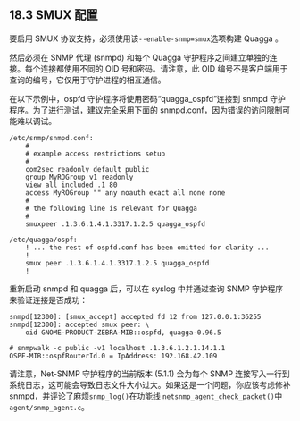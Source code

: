 ## 18.3 SMUX 配置

要启用 SMUX 协议支持，必须使用该`--enable-snmp=smux`选项构建 Quagga 。

然后必须在 SNMP 代理 (snmpd) 和每个 Quagga 守护程序之间建立单独的连接。每个连接都使用不同的 OID 号和密码。请注意，此 OID 编号不是客户端用于查询的编号，它仅用于守护进程的相互通信。

在以下示例中，ospfd 守护程序将使用密码“quagga_ospfd”连接到 snmpd 守护程序。为了进行测试，建议完全采用下面的 snmpd.conf，因为错误的访问限制可能难以调试。

```shell
/etc/snmp/snmpd.conf:
	#
	# example access restrictions setup
	#
	com2sec readonly default public
	group MyROGroup v1 readonly
	view all included .1 80
	access MyROGroup "" any noauth exact all none none
	#
	# the following line is relevant for Quagga
	#
	smuxpeer .1.3.6.1.4.1.3317.1.2.5 quagga_ospfd

/etc/quagga/ospf:
	! ... the rest of ospfd.conf has been omitted for clarity ...
	!
	smux peer .1.3.6.1.4.1.3317.1.2.5 quagga_ospfd
	!
```

重新启动 snmpd 和 quagga 后，可以在 syslog 中并通过查询 SNMP 守护程序来验证连接是否成功：

```shell
snmpd[12300]: [smux_accept] accepted fd 12 from 127.0.0.1:36255 
snmpd[12300]: accepted smux peer: \
	oid GNOME-PRODUCT-ZEBRA-MIB::ospfd, quagga-0.96.5

# snmpwalk -c public -v1 localhost .1.3.6.1.2.1.14.1.1
OSPF-MIB::ospfRouterId.0 = IpAddress: 192.168.42.109
```

请注意，Net-SNMP 守护程序的当前版本 (5.1.1) 会为每个 SNMP 连接写入一行到系统日志，这可能会导致日志文件大小过大。如果这是一个问题，你应该考虑修补snmpd，并评论了麻烦`snmp_log()`在功能线 `netsnmp_agent_check_packet()`中`agent/snmp_agent.c`。